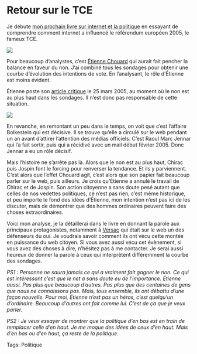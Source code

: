 # Retour sur le TCE

Je débute [mon prochain livre sur internet et la politique](http://blog.tcrouzet.com/2006/07/20/blogs-et-politique/) en essayant de comprendre comment internet a influencé le référendum européen 2005, le fameux TCE.

![](https://tcrouzet.com/https://tcrouzet.com/images_tc/tce1.jpg)

Pour beaucoup d’analystes, c’est [Étienne Chouard](http://etienne.chouard.free.fr/Europe/index.htm) qui aurait fait pencher la balance en faveur du non. J’ai combiné tous les sondages pour obtenir une courbe d’évolution des intentions de vote. En l’analysant, le rôle d’Étienne est moins évident.

Étienne poste son [article critique](http://etienne.chouard.free.fr/Europe/Constitution_revelateur_du_cancer_de_la_democratie.htm#intro) le 25 mars 2005, au moment où le non est au plus haut dans les sondages. Il n’est donc pas responsable de cette situation.

![](https://tcrouzet.com/https://tcrouzet.com/images_tc/tce2.jpg)

En revanche, en remontant un peu dans le temps, on voit que c’est l’affaire Bolkestein qui est décisive. Il se trouve qu’elle a circulé sur le web pendant un an avant d’attirer l’attention des médias officiels. C’est Raoul Marc Jennar qui l’a fait sortir, puis qui a récidivé avec un mail début février 2005. Donc Jennar a eu un rôle décisif.

Mais l’histoire ne s’arrête pas là. Alors que le non est au plus haut, Chirac puis Jospin font le forcing pour renverser la tendance. Et ils y parviennent. C’est alors que l’effet Chouard agit, c’est alors que son papier fait beaucoup parler sur le web, puis ailleurs. Je crois qu’Étienne a annulé le travail de Chirac et de Jospin. Son action citoyenne a sans doute pesé autant que celles de nos vedettes politiques, ce n’est pas rien, c’est même historique, et peu importe le fond des idées d’Étienne, mon intention n’est pas ici de les discuter, mais de démontrer que des hommes ordinaires peuvent faire des choses extraordinaires.

Voici mon analyse, je la détaillerai dans le livre en donnant la parole aux principaux protagonistes, notamment à [Versac](http://vanb.typepad.com/versac) qui était sur le web un des défenseurs du oui. Je voudrais savoir comment ils ont vécu cette montée en puissance du web citoyen. Si vous avez aussi vécu cet évènement, si vous avez des choses à dire, n’hésitez pas à me contacter. Je serai aussi heureux de donner la parole à ceux qui interprètent différemment la courbe des sondages.

*PS1 : Personne ne saura jamais ce qui a vraiment fait gagner le non. Ce qui est intéressant c’est que le net a sans doute eu de l’importance. Étienne aussi. Pas plus que beaucoup d’autres. Pas plus que des centaines de gens que nous ne connaissons pas. Mais, tous ensemble, ils ont débattu d’une façon nouvelle. Pour moi, Étienne n’est pas un héros, c’est quelqu’un d’ordinaire. Beaucoup d’autres ont fait comme lui. C’est de ça que je veux parler.*

*PS2 : Je veux essayer de montrer que la politique d’en bas est en train de remplacer celle d’en haut. Je me moque des idées de ceux d’en haut. Mais d’en bas ou d’en haut, ça reste de la politique.*

Tags: Politique
